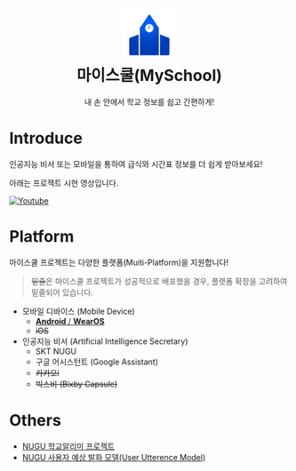 <h1 align="center">
    <img src="https://raw.githubusercontent.com/gunyu1019/myschool/main/icon.png" width="100px" alt="" align="center"/><br/>
    마이스쿨(MySchool)
</h1>
<p align="center">
    내 손 안에서 학교 정보를 쉽고 간편하게!
</p>

# Introduce
인공지능 비서 또는 모바일을 통하여 급식와 시간표 정보를 더 쉽게 받아보세요!

아래는 프로젝트 시현 영상입니다.

<a href="https://www.youtube.com/shorts/AoCFhNuXIgg">
    <img src="https://img.shields.io/badge/NUGU%20(前%20학교알리미)-505050?style=for-the-badge&logo=youtube" alt="Youtube" >
</a>

# Platform
마이스쿨 프로젝트는 다양한 플랫폼(Muiti-Platform)을 지원합니다!
> ~~밑줄~~은 마이스쿨 프로젝트가 성공적으로 배포했을 경우, 플랫폼 확장을 고려하여 밑줄되어 있습니다.

* 모바일 디바이스 (Mobile Device)
  * [**Android** / **WearOS**](https://github.com/gunyu1019/myschool-android)
  * ~~iOS~~ 
* 인공지능 비서 (Artificial Intelligence Secretary)
  * SKT NUGU
  * 구글 어시스턴트 (Google Assistant)
  * ~~카카오i~~
  * ~~빅스비 (Bixby Capsule)~~

# Others
* [NUGU 학교알리미 프로젝트](https://github.com/gunyu1019/NUGU_school)
* [NUGU 사용자 예상 발화 모델(User Utterence Model)](https://github.com/gunyu1019/NUGU_school_training)
